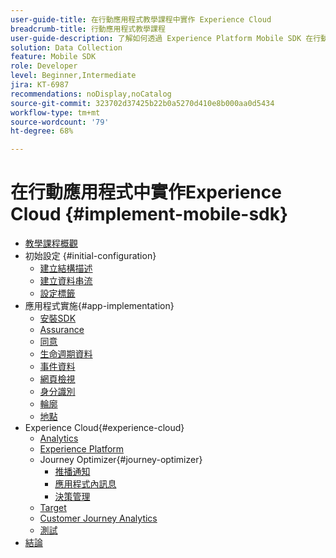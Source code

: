 ```yaml
---
user-guide-title: 在行動應用程式教學課程中實作 Experience Cloud
breadcrumb-title: 行動應用程式教學課程
user-guide-description: 了解如何透過 Experience Platform Mobile SDK 在行動應用程式中實作 Adobe Experience Cloud 應用程式。
solution: Data Collection
feature: Mobile SDK
role: Developer
level: Beginner,Intermediate
jira: KT-6987
recommendations: noDisplay,noCatalog
source-git-commit: 323702d37425b22b0a5270d410e8b000aa0d5434
workflow-type: tm+mt
source-wordcount: '79'
ht-degree: 68%

---
```



# 在行動應用程式中實作Experience Cloud {#implement-mobile-sdk}

+ [教學課程概觀](overview.md)
+ 初始設定 {#initial-configuration}
   + [建立結構描述](create-schema.md)
   + [建立資料串流](create-datastream.md)
   + [設定標籤](configure-tags.md)
+ 應用程式實施{#app-implementation}
   + [安裝SDK](install-sdks.md)
   + [Assurance](assurance.md)
   + [同意](consent.md)
   + [生命週期資料](lifecycle-data.md)
   + [事件資料](events.md)
   + [網頁檢視](web-views.md)
   + [身分識別](identity.md)
   + [輪廓](profile.md)
   + [地點](places.md)
+ Experience Cloud{#experience-cloud}
   + [Analytics](analytics.md)
   + [Experience Platform](platform.md)
   + Journey Optimizer{#journey-optimizer}
      + [推播通知](journey-optimizer-push.md)
      + [應用程式內訊息](journey-optimizer-inapp.md)
      + [決策管理](journey-optimizer-offers.md)
   + [Target](target.md)
   + [Customer Journey Analytics](customer-journey-analytics.md)
   + [測試](test.md)
+ [結論](conclusion.md)


